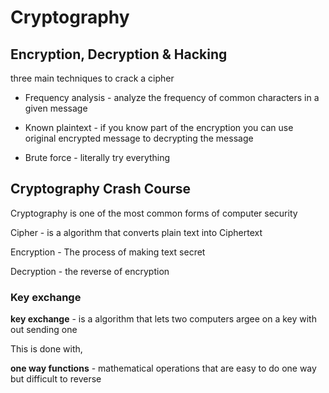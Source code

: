 # Cryptography

## Encryption, Decryption & Hacking

three main techniques to crack a cipher

- Frequency analysis - analyze the frequency of common characters in a given message

- Known plaintext - if you know part of the encryption you can use original encrypted message to decrypting the message

- Brute force - literally try everything

## Cryptography Crash Course

Cryptography is one of the most common forms of computer security

Cipher - is a algorithm that converts plain text into Ciphertext

Encryption - The process of making text secret

Decryption - the reverse of encryption

### Key exchange

 **key exchange** - is a algorithm that lets two computers argee on a key with out sending one

 This is done with,

 **one way functions** - mathematical operations that are easy to do one way but difficult to reverse

 

